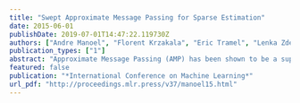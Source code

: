 ```yaml
---
title: "Swept Approximate Message Passing for Sparse Estimation"
date: 2015-06-01
publishDate: 2019-07-01T14:47:22.119730Z
authors: ["Andre Manoel", "Florent Krzakala", "Eric Tramel", "Lenka Zdeborovà"]
publication_types: ["1"]
abstract: "Approximate Message Passing (AMP) has been shown to be a superior method for inference problems, such as the recovery of signals from sets of noisy, lower-dimensionality measurements, both in terms..."
featured: false
publication: "*International Conference on Machine Learning*"
url_pdf: "http://proceedings.mlr.press/v37/manoel15.html"
---
```


